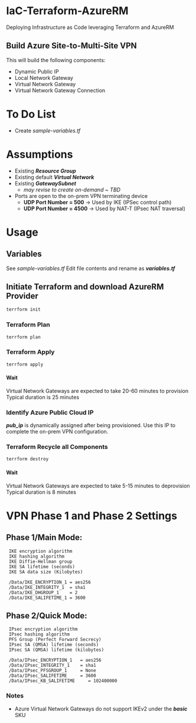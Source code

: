 # IaC-Terraform-AzureRM
Deploying Infrastructure as Code leveraging Terraform and AzureRM

## Build Azure Site-to-Multi-Site VPN
This will build the following components:
* Dynamic Public IP
* Local Network Gateway
* Virtual Network Gateway
* Virtual Network Gateway Connection

# To Do List
* Create *sample-variables.tf*

# Assumptions
* Existing __*Resource Group*__
* Existing default __*Virtual Network*__
* Existing __*GatewaySubnet*__
     * *may revise to create on-demand ~ TBD*
* Ports are open to the on-prem VPN terminating device
     * __UDP Port Number = 500__ → Used by IKE (IPSec control path)
     * __UDP Port Number = 4500__ → Used by NAT-T (IPsec NAT traversal)

# Usage
## Variables
See *sample-variables.tf*
Edit file contents and rename as __*variables.tf*__

## Initiate Terraform and download AzureRM Provider
```terraform
terrform init
```

### Terraform Plan
```terraform
terrform plan
```

### Terraform Apply
```terraform
terrform apply
```

#### Wait
Virtual Network Gateways are expected to take 20-60 minutes to provision
Typical duration is 25 minutes


### Identify Azure Public Cloud IP
__*pub_ip*__ is dynamically assigned after being provisioned.  Use this IP to complete the on-prem VPN configuration.  


### Terraform Recycle all Components
```terraform
terrform destroy
```

#### Wait
Virtual Network Gateways are expected to take 5-15 minutes to deprovision
Typical duration is 8 minutes


# VPN Phase 1 and Phase 2 Settings
## Phase 1/Main Mode:
     IKE encryption algorithm
     IKE hashing algorithm
     IKE Diffie-Hellman group
     IKE SA lifetime (seconds)
     IKE SA data size (Kilobytes) 

     /Data/IKE_ENCRYPTION_1 = aes256
     /Data/IKE_INTEGRITY_1  = sha1
     /Data/IKE_DHGROUP_1    = 2
     /Data/IKE_SALIFETIME_1 = 3600
 

## Phase 2/Quick Mode:
     IPsec encryption algorithm
     IPsec hashing algorithm
     PFS Group (Perfect Forward Secrecy)
     IPsec SA (QMSA) lifetime (seconds)
     IPsec SA (QMSA) lifetime (kilobytes) 

     /Data/IPsec_ENCRYPTION_1 	= aes256
     /Data/IPsec_INTEGRITY_1  	= sha1
     /Data/IPsec_PFSGROUP_1   	= None
     /Data/IPsec_SALIFETIME   	= 3600
     /Data/IPsec_KB_SALIFETIME     = 102400000


### Notes
* Azure Virtual Network Gateways do not support IKEv2 under the __*basic*__ SKU
